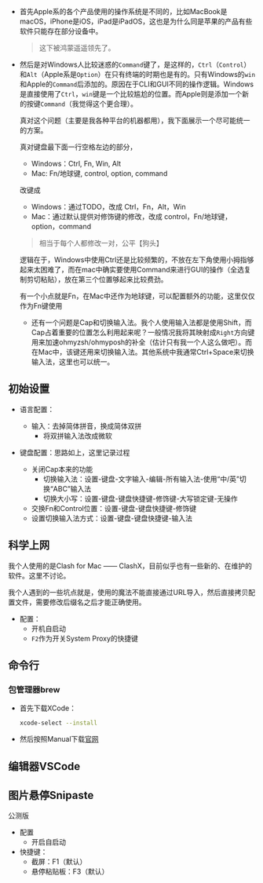 + 首先Apple系的各个产品使用的操作系统是不同的，比如MacBook是macOS，iPhone是iOS，iPad是iPadOS，这也是为什么同是苹果的产品有些软件只能存在部分设备中。
	>这下被鸿蒙遥遥领先了。

+ 然后是对Windows人比较迷惑的`Command`键了，是这样的，`Ctrl`（`Control`）和`Alt`（Apple系是`Option`）在只有终端的时期也是有的。只有Windows的`win`和Apple的`Command`后添加的。原因在于CLI和GUI不同的操作逻辑。Windows是直接使用了`Ctrl`，`win`键是一个比较尴尬的位置。而Apple则是添加一个新的按键`Command`（我觉得这个更合理）。

	真对这个问题（主要是我各种平台的机器都用），我下面展示一个尽可能统一的方案。

	真对键盘最下面一行空格左边的部分，
	+ Windows：Ctrl, Fn, Win, Alt
	+ Mac: Fn/地球键, control, option, command

	改键成

	+ Windows：通过TODO，改成 Ctrl，Fn，Alt，Win
	+ Mac：通过默认提供对修饰键的修改，改成 control，Fn/地球键，option，command

	>相当于每个人都修改一对，公平【狗头】

	逻辑在于，Windows中使用Ctrl还是比较频繁的，不放在左下角使用小拇指够起来太困难了，而在mac中确实要使用Command来进行GUI的操作（全选复制剪切粘贴），放在第三个位置够起来比较费劲。

	有一个小点就是Fn，在Mac中还作为地球键，可以配置额外的功能，这里仅仅作为Fn键使用

	+ 还有一个问题是Cap和切换输入法。我个人使用输入法都是使用Shift，而Cap占着重要的位置怎么利用起来呢？一般情况我将其映射成`Right`方向键用来加速ohmyzsh/ohmyposh的补全（估计只有我一个人这么做吧）。而在Mac中，该键还用来切换输入法。其他系统中我通常Ctrl+Space来切换输入法，这里也可以统一。

## 初始设置

+ 语言配置：
	+ 输入：去掉简体拼音，换成简体双拼
		+ 将双拼输入法改成微软

+ 键盘配置：思路如上，这里记录过程
	+ 关闭Cap本来的功能
		+ 切换输入法：设置-键盘-文字输入-编辑-所有输入法-使用“中/英”切换“ABC”输入法
		+ 切换大小写：设置-键盘-键盘快捷键-修饰键-大写锁定键-无操作
	+ 交换Fn和Control位置：设置-键盘-键盘快捷键-修饰键
	+ 设置切换输入法方式：设置-键盘-键盘快捷键-输入法

## 科学上网

我个人使用的是Clash for Mac —— ClashX，目前似乎也有一些新的、在维护的软件。这里不讨论。

我个人遇到的一些坑点就是，使用的魔法不能直接通过URL导入，然后直接拷贝配置文件，需要修改后缀名之后才能正确使用。

+ 配置：
	+ 开机自启动
	+ `F2`作为开关System Proxy的快捷键

## 命令行

### 包管理器brew

+ 首先下载XCode：
	```bash
	xcode-select --install
	```

+ 然后按照Manual下载[官网](https://brew.sh/zh-cn/)

## 编辑器VSCode

[]()

## 图片悬停Snipaste

公测版

+ 配置
	+ 开启自启动
+ 快捷键：
	+ 截屏：F1（默认）
	+ 悬停粘贴板：F3（默认）

